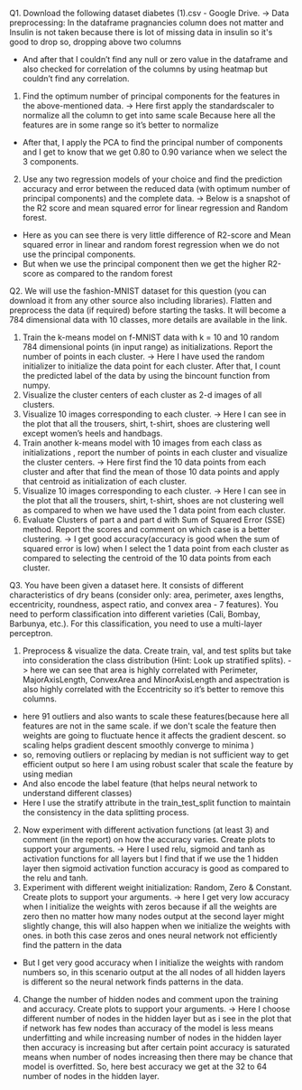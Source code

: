 Q1. Download the following dataset diabetes (1).csv - Google Drive.
-> Data preprocessing: In the dataframe pragnancies column does not matter and Insulin is not
taken because there is lot of missing data in insulin so it's good to drop so, dropping above two
columns
- And after that I couldn’t find any null or zero value in the dataframe and also checked for
correlation of the columns by using heatmap but couldn’t find any correlation.
1. Find the optimum number of principal components for the features in the
above-mentioned data.
-> Here first apply the standardscaler to normalize all the column to get into same scale
Because here all the features are in some range so it’s better to normalize
- After that, I apply the PCA to find the principal number of components and I get to
know that we get 0.80 to 0.90 variance when we select the 3 components.
2. Use any two regression models of your choice and find the prediction accuracy and
error between the reduced data (with optimum number of principal components) and the
complete data.
-> Below is a snapshot of the R2 score and mean squared error for linear regression and
Random forest.
- Here as you can see there is very little difference of R2-score and Mean squared error
in linear and random forest regression when we do not use the principal components.
- But when we use the principal component then we get the higher R2-score as
compared to the random forest



Q2. We will use the fashion-MNIST dataset for this question (you can download it from any
other source also including libraries). Flatten and preprocess the data (if required) before
starting the tasks. It will become a 784 dimensional data with 10 classes, more details are
available in the link.
1. Train the k-means model on f-MNIST data with k = 10 and 10 random 784 dimensional
points (in input range) as initializations. Report the number of points in each cluster.
-> Here I have used the random initializer to initialize the data point for each cluster.
After that, I count the predicted label of the data by using the bincount function from
numpy.
2. Visualize the cluster centers of each cluster as 2-d images of all clusters.
3. Visualize 10 images corresponding to each cluster.
-> Here I can see in the plot that all the trousers, shirt, t-shirt, shoes are clustering well
except women’s heels and handbags.
4. Train another k-means model with 10 images from each class as initializations , report
the number of points in each cluster and visualize the cluster centers.
-> Here first find the 10 data points from each cluster and after that find the mean of
those 10 data points and apply that centroid as initialization of each cluster.
5. Visualize 10 images corresponding to each cluster.
-> Here I can see in the plot that all the trousers, shirt, t-shirt, shoes are not clustering
well as compared to when we have used the 1 data point from each cluster.
6. Evaluate Clusters of part a and part d with Sum of Squared Error (SSE) method. Report
the scores and comment on which case is a better clustering.
-> I get good accuracy(accuracy is good when the sum of squared error is low) when I
select the 1 data point from each cluster as compared to selecting the centroid of the 10
data points from each cluster.



Q3. You have been given a dataset here. It consists of different characteristics of dry beans
(consider only: area, perimeter, axes lengths, eccentricity, roundness, aspect ratio, and convex
area - 7 features). You need to perform classification into different varieties (Cali, Bombay,
Barbunya, etc.). For this classification, you need to use a multi-layer perceptron.
1. Preprocess & visualize the data. Create train, val, and test splits but take into
consideration the class distribution (Hint: Look up stratified splits).
-> here we can see that area is highly correlated with Perimeter, MajorAxisLength,
ConvexArea and MinorAxisLength and aspectration is also highly correlated with the
Eccentricity so it’s better to remove this columns.
- here 91 outliers and also wants to scale these features(because here all features are
not in the same scale. if we don't scale the feature then weights are going to fluctuate
hence it affects the gradient descent. so scaling helps gradient descent smoothly
converge to minima )
- so, removing outliers or replacing by median is not sufficient way to get efficient output
so here I am using robust scaler that scale the feature by using median
- And also encode the label feature (that helps neural network to understand different
classes)
- Here I use the stratify attribute in the train_test_split function to maintain the
consistency in the data splitting process.
2. Now experiment with different activation functions (at least 3) and comment (in the
report) on how the accuracy varies. Create plots to support your arguments.
-> Here I used relu, sigmoid and tanh as activation functions for all layers but I find that if
we use the 1 hidden layer then sigmoid activation function accuracy is good as
compared to the relu and tanh.
3. Experiment with different weight initialization: Random, Zero & Constant. Create plots to
support your arguments.
-> here I get very low accuracy when I initialize the weights with zeros because if all the
weights are zero then no matter how many nodes output at the second layer might
slightly change, this will also happen when we initialize the weights with ones. in both
this case zeros and ones neural network not efficiently find the pattern in the data
- But I get very good accuracy when I initialize the weights with random numbers so, in
this scenario output at the all nodes of all hidden layers is different so the neural network
finds patterns in the data.
4. Change the number of hidden nodes and comment upon the training and accuracy.
Create plots to support your arguments.
-> Here I choose different number of nodes in the hidden layer but as i see in the plot
that if network has few nodes than accuracy of the model is less means underfitting and
while increasing number of nodes in the hidden layer then accuracy is increasing but
after certain point accuracy is saturated means when number of nodes increasing then
there may be chance that model is overfitted. So, here best accuracy we get at the 32 to
64 number of nodes in the hidden layer.
